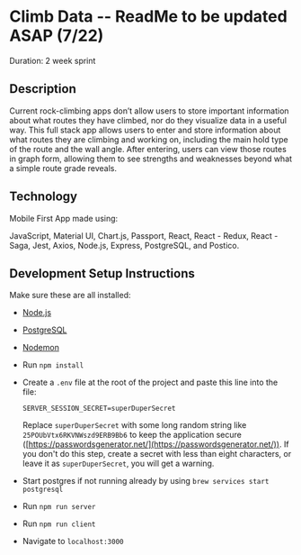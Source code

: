 
# Climb Data -- ReadMe to be updated ASAP (7/22)

Duration: 2 week sprint

## Description

Current rock-climbing apps don’t allow users to store important information about what routes they have climbed, nor do they visualize data in a useful way. This full stack app allows users to enter and store information about what routes they are climbing and working on, including the main hold type of the route and the wall angle. After entering, users can view those routes in graph form, allowing them to see strengths and weaknesses beyond what a simple route grade reveals.

## Technology

Mobile First App made using:

JavaScript,
Material UI,
Chart.js,
Passport,
React,
React - Redux,
React - Saga, 
Jest,
Axios,
Node.js,
Express,
PostgreSQL, and
Postico.

## Development Setup Instructions

Make sure these are all installed:
- [Node.js](https://nodejs.org/en/)
- [PostgreSQL](https://www.postgresql.org/)
- [Nodemon](https://nodemon.io/)

- Run `npm install`
- Create a `.env` file at the root of the project and paste this line into the file:
  ```
  SERVER_SESSION_SECRET=superDuperSecret
  ```
   Replace `superDuperSecret` with some long random string like `25POUbVtx6RKVNWszd9ERB9Bb6` to keep the application secure ([https://passwordsgenerator.net/](https://passwordsgenerator.net/)). If you don't do this step, create a secret with less than eight characters, or leave it as `superDuperSecret`, you will get a warning.
- Start postgres if not running already by using `brew services start postgresql`
- Run `npm run server`
- Run `npm run client`
- Navigate to `localhost:3000`


